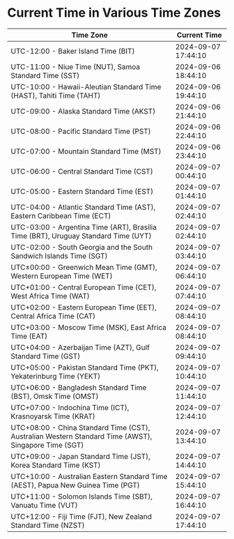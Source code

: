 # Current Time in Various Time Zones

| Time Zone | Current Time |
|-----------|--------------|
| UTC-12:00 - Baker Island Time (BIT) | 2024-09-07 17:44:10 |
| UTC-11:00 - Niue Time (NUT), Samoa Standard Time (SST) | 2024-09-06 18:44:10 |
| UTC-10:00 - Hawaii-Aleutian Standard Time (HAST), Tahiti Time (TAHT) | 2024-09-06 19:44:10 |
| UTC-09:00 - Alaska Standard Time (AKST) | 2024-09-06 21:44:10 |
| UTC-08:00 - Pacific Standard Time (PST) | 2024-09-06 22:44:10 |
| UTC-07:00 - Mountain Standard Time (MST) | 2024-09-06 23:44:10 |
| UTC-06:00 - Central Standard Time (CST) | 2024-09-07 00:44:10 |
| UTC-05:00 - Eastern Standard Time (EST) | 2024-09-07 01:44:10 |
| UTC-04:00 - Atlantic Standard Time (AST), Eastern Caribbean Time (ECT) | 2024-09-07 02:44:10 |
| UTC-03:00 - Argentina Time (ART), Brasília Time (BRT), Uruguay Standard Time (UYT) | 2024-09-07 02:44:10 |
| UTC-02:00 - South Georgia and the South Sandwich Islands Time (SGT) | 2024-09-07 03:44:10 |
| UTC±00:00 - Greenwich Mean Time (GMT), Western European Time (WET) | 2024-09-07 06:44:10 |
| UTC+01:00 - Central European Time (CET), West Africa Time (WAT) | 2024-09-07 07:44:10 |
| UTC+02:00 - Eastern European Time (EET), Central Africa Time (CAT) | 2024-09-07 08:44:10 |
| UTC+03:00 - Moscow Time (MSK), East Africa Time (EAT) | 2024-09-07 08:44:10 |
| UTC+04:00 - Azerbaijan Time (AZT), Gulf Standard Time (GST) | 2024-09-07 09:44:10 |
| UTC+05:00 - Pakistan Standard Time (PKT), Yekaterinburg Time (YEKT) | 2024-09-07 10:44:10 |
| UTC+06:00 - Bangladesh Standard Time (BST), Omsk Time (OMST) | 2024-09-07 11:44:10 |
| UTC+07:00 - Indochina Time (ICT), Krasnoyarsk Time (KRAT) | 2024-09-07 12:44:10 |
| UTC+08:00 - China Standard Time (CST), Australian Western Standard Time (AWST), Singapore Time (SGT) | 2024-09-07 13:44:10 |
| UTC+09:00 - Japan Standard Time (JST), Korea Standard Time (KST) | 2024-09-07 14:44:10 |
| UTC+10:00 - Australian Eastern Standard Time (AEST), Papua New Guinea Time (PGT) | 2024-09-07 15:44:10 |
| UTC+11:00 - Solomon Islands Time (SBT), Vanuatu Time (VUT) | 2024-09-07 16:44:10 |
| UTC+12:00 - Fiji Time (FJT), New Zealand Standard Time (NZST) | 2024-09-07 17:44:10 |
